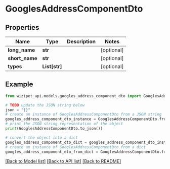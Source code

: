 # GooglesAddressComponentDto


## Properties

Name | Type | Description | Notes
------------ | ------------- | ------------- | -------------
**long_name** | **str** |  | [optional] 
**short_name** | **str** |  | [optional] 
**types** | **List[str]** |  | [optional] 

## Example

```python
from wizipet_api.models.googles_address_component_dto import GooglesAddressComponentDto

# TODO update the JSON string below
json = "{}"
# create an instance of GooglesAddressComponentDto from a JSON string
googles_address_component_dto_instance = GooglesAddressComponentDto.from_json(json)
# print the JSON string representation of the object
print(GooglesAddressComponentDto.to_json())

# convert the object into a dict
googles_address_component_dto_dict = googles_address_component_dto_instance.to_dict()
# create an instance of GooglesAddressComponentDto from a dict
googles_address_component_dto_from_dict = GooglesAddressComponentDto.from_dict(googles_address_component_dto_dict)
```
[[Back to Model list]](../README.md#documentation-for-models) [[Back to API list]](../README.md#documentation-for-api-endpoints) [[Back to README]](../README.md)


